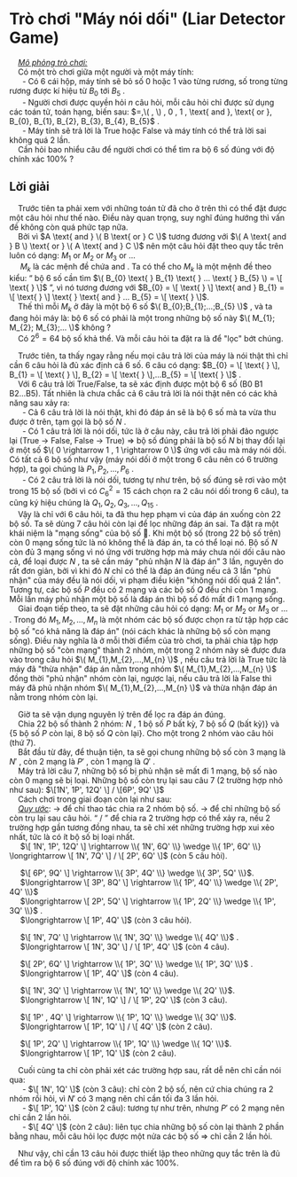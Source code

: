 # Trò chơi "Máy nói dối" (Liar Detector Game)
&nbsp;&nbsp;&nbsp;&nbsp;*<ins>Mô phỏng trò chơi:</ins>* <br>
&nbsp;&nbsp;&nbsp;&nbsp;Có một trò chơi giữa một người và một máy tính: <br>
&nbsp;&nbsp;&nbsp;&nbsp;&nbsp;&nbsp;- Có 6 cái hộp, máy tính sẽ bỏ số 0 hoặc 1 vào từng rương, số trong từng rương được kí hiệu từ $B_{0}$ tới $B_{5}$ . <br>
&nbsp;&nbsp;&nbsp;&nbsp;&nbsp;&nbsp;- Người chơi được quyền hỏi $n$ câu hỏi, mỗi câu hỏi chỉ được sử dụng các toán tử, toán hạng, biến sau: $=,\( , \) , 0 , 1 , \text{ and }, \text{ or }, B_{0}, B_{1}, B_{2}, B_{3}, B_{4}, B_{5}$ . <br>
&nbsp;&nbsp;&nbsp;&nbsp;&nbsp;&nbsp;- Máy tính sẽ trả lời là True hoặc False và máy tính có thể trả lời sai không quá 2 lần. <br>
&nbsp;&nbsp;&nbsp;&nbsp;Cần hỏi bao nhiểu câu  để người chơi có thể tìm ra bộ 6 số đúng với độ chính xác 100% ? <br>

## Lời giải
&nbsp;&nbsp;&nbsp;&nbsp;Trước tiên ta phải xem với những toán tử đã cho ở trên thì có thể đặt được một câu hỏi như thế nào. Điều này quan trọng, suy nghĩ đúng hướng thì vấn đề không còn quá phức tạp nữa. <br>
&nbsp;&nbsp;&nbsp;&nbsp;Bởi vì $A \text{ and } \( B \text{ or } C \)$ tương đương với $\( A \text{ and } B \) \text{ or } \( A \text{ and } C \)$ nên một câu hỏi đặt theo quy tắc trên luôn có dạng: $M_{1} \text{ } \text{or} \text{ } M_{2} \text{ } \text{or} \text{ } M_{3} \text{ } \text{or} \text{ } ...$ <br>
&nbsp;&nbsp;&nbsp;&nbsp; $M_{k}$ là các mệnh đề chứa $\text{and}$ . Ta có thể cho $M_{k}$ là một mệnh đề theo kiểu: “ bộ 6 số cần tìm $\( B_{0} \text{ } B_{1} \text{ } ... \text{ } B_{5} \) = \[ \text{  } \]$ ”, vì nó tương đương với $B_{0} = \[ \text{ } \] \text{ and } B_{1} = \[  \text{ } \] \text{ } \text{ and } ... B_{5} = \[ \text{ } \]$. <br>
&nbsp;&nbsp;&nbsp;&nbsp;Thế thì mỗi $M_k$ ở đây là một bộ 6 số $\( B_{0};B_{1};...;B_{5} \)$ , và ta đang hỏi máy là: bộ 6 số có phải là một trong những bộ số này $\( M_{1}; M_{2}; M_{3};... \)$ không ? <br>
&nbsp;&nbsp;&nbsp;&nbsp;Có $2^{6} = 64$ bộ số khả thể. Và mỗi câu hỏi ta đặt ra là để "lọc" bớt chúng. <br>

&nbsp;&nbsp;&nbsp;&nbsp;Trước tiên, ta thấy ngay rằng nếu mọi câu trả lời của máy là nói thật thì chỉ cần 6 câu hỏi là đủ xác định cả 6 số. 6 câu có dạng:  $B_{0} = \[ \text{ } \], B_{1} = \[ \text{ } \], B_{2} = \[ \text{ } \],...B_{5} = \[ \text{ } \]$ . <br>
&nbsp;&nbsp;&nbsp;&nbsp;Với 6 câu trả lời True/False, ta sẽ xác định được một bộ 6 số (B0 B1 B2...B5). Tất nhiên là chưa chắc cả 6 câu trả lời là nói thật nên có các khả năng sau xảy ra: <br>
&nbsp;&nbsp;&nbsp;&nbsp;&nbsp;&nbsp;- Cả 6 câu trả lời là nói thật, khi đó đáp án sẽ là bộ 6 số mà ta vừa thu được ở trên, tạm gọi là bộ số $N$ . <br>
&nbsp;&nbsp;&nbsp;&nbsp;&nbsp;&nbsp;- Có 1 câu trả lời là nói dối, tức là ở câu này, câu trả lời phải đảo ngược lại (True $\rightarrow$ False, False $\rightarrow$ True) $\Rightarrow$ bộ số đúng phải là bộ số $N$ bị thay đổi lại ở một số $\( 0 \rightarrow 1 , 1 \rightarrow 0 \)$ ứng với câu mà máy nói dối. Có tất cả 6 bộ số như vậy (máy nói dối ở một trong 6 câu nên có 6 trường hợp), ta gọi chúng là $P_{1}, P_{2}, ..., P_{6}$ . <br>
&nbsp;&nbsp;&nbsp;&nbsp;&nbsp;&nbsp;- Có 2 câu trả lời là nói dối, tương tự như trên, bộ số đúng sẽ rơi vào một trong 15 bộ số (bởi vì có $C_6^2 = 15$ cách chọn ra 2 câu nói dối trong 6 câu), ta cũng ký hiệu chúng là $Q_{1}, Q_{2}, Q_{3}, ..., Q_{15}$ . <br>
&nbsp;&nbsp;&nbsp;&nbsp;Vậy là chỉ với 6 câu hỏi, ta đã thu hẹp phạm vi của đáp án xuống còn 22 bộ số. Ta sẽ dùng 7 câu hỏi còn lại để lọc những đáp án sai.
Ta đặt ra một khái niệm là "mạng sống" của bộ số 🐧. Khi một bộ số (trong 22 bộ số trên) còn $0$ mạng sống tức là nó không thể là đáp án, ta có thể loại nó. Bộ số $N$ còn đủ 3 mạng sống vì nó ứng với trường hợp mà máy chưa nói dối câu nào cả, để loại được $N$ , ta sẽ cần máy "phủ nhận $N$ là đáp án" 3 lần, nguyên do rất đơn giản, bởi vì khi đó $N$ chỉ có thể là đáp án đúng nếu cả 3 lần "phủ nhận" của máy đều là nói dối, vi phạm điều kiện "không nói dối quá 2 lần". Tương tự, các bộ số $P$ đều có 2 mạng và các bộ số $Q$ đều chỉ còn 1 mạng. Mỗi lần máy phủ nhận một bộ số là đáp án thì bộ số đó mất đi 1 mạng sống.<br>
&nbsp;&nbsp;&nbsp;&nbsp;Giai đoạn tiếp theo, ta sẽ đặt những câu hỏi có dạng: $M_{1} \text{ } \text{or} \text{ } M_{2} \text{ } \text{or} \text{ } M_{3} \text{ } \text{or} \text{ } ...$ . Trong đó $M_{1},M_{2},...,M_{n}$ là một nhóm các bộ số được chọn ra từ tập hợp các bộ số "có khả năng là đáp án" (nói cách khác là những bộ số còn mạng sống). Điều này nghĩa là ở mỗi thời điểm của trò chơi, ta phải chia tập hợp những bộ số "còn mạng" thành 2 nhóm, một trong 2 nhóm này sẽ được đưa vào trong câu hỏi $\( M_{1},M_{2},...,M_{n} \)$ , nếu câu trả lời là True tức là máy đã "thừa nhận" đáp án nằm trong nhóm $\( M_{1},M_{2},...,M_{n} \)$ đồng thời "phủ nhận" nhóm còn lại, ngược lại, nếu câu trả lời là False thì máy đã phủ nhận nhóm $\( M_{1},M_{2},...,M_{n} \)$ và thừa nhận đáp án nằm trong nhóm còn lại. <br>

&nbsp;&nbsp;&nbsp;&nbsp;Giờ ta sẽ vận dụng nguyên lý trên để lọc ra đáp án đúng. <br>
&nbsp;&nbsp;&nbsp;&nbsp;Chia 22 bộ số thành 2 nhóm: $N$ , 1 bộ số $P$ bất kỳ, 7 bộ số $Q$ (bất kỳ)} và {5 bộ số $P$ còn lại, 8 bộ số $Q$ còn lại}. Cho một trong 2 nhóm vào câu hỏi (thứ 7). <br>
&nbsp;&nbsp;&nbsp;&nbsp;Bắt đầu từ đây, để thuận tiện, ta sẽ gọi chung những bộ số còn 3 mạng là $N'$ , còn 2 mạng là $P'$ , còn 1 mạng là $Q'$ . <br>
&nbsp;&nbsp;&nbsp;&nbsp;Máy trả lời câu 7, những bộ số bị phủ nhận sẽ mất đi 1 mạng, bộ số nào còn 0 mạng sẽ bị loại. Những bộ số còn trụ lại sau câu 7 (2 trường hợp nhỏ như sau): $\[1N', 1P', 12Q' \] / \[6P', 9Q' \]$ <br>
&nbsp;&nbsp;&nbsp;&nbsp;Cách chơi trong giai đoạn còn lại như sau: <br>
&nbsp;&nbsp;&nbsp;&nbsp;*<ins>Quy ước</ins>*: $\rightarrow$ để chỉ thao tác chia ra 2 nhóm bộ số. $\longrightarrow$ để chỉ những bộ số còn trụ lại sau câu hỏi. “ / ” để chia ra 2 trường hợp có thể xảy ra, nếu 2 trường hợp gần tương đồng nhau, ta sẽ chỉ xét những trường hợp xui xẻo nhất, tức là có ít bộ số bị loại nhất. <br>
&nbsp;&nbsp;&nbsp;&nbsp; $\[ 1N', 1P', 12Q' \] \rightarrow \\{ 1N', 6Q' \\} \wedge \\{ 1P', 6Q' \\} \longrightarrow \[ 1N', 7Q' \] / \[ 2P', 6Q' \]$ (còn 5 câu hỏi). <br>

&nbsp;&nbsp;&nbsp;&nbsp; $\[ 6P', 9Q' \] \rightarrow \\{ 3P', 4Q' \\} \wedge \\{ 3P', 5Q' \\}$. <br>
&nbsp;&nbsp;&nbsp;&nbsp; $\longrightarrow \[ 3P', 8Q' \] \rightarrow \\{ 1P', 4Q' \\} \wedge \\{ 2P', 4Q' \\}$ <br>
&nbsp;&nbsp;&nbsp;&nbsp; $\longrightarrow \[ 2P', 5Q' \] \rightarrow \\{ 1P', 2Q' \\} \wedge \\{ 1P', 3Q' \\}$ .<br>
&nbsp;&nbsp;&nbsp;&nbsp; $\longrightarrow \[ 1P', 4Q' \]$ (còn 3 câu hỏi). <br>

&nbsp;&nbsp;&nbsp;&nbsp; $\[ 1N', 7Q' \] \rightarrow \\{ 1N', 3Q' \\} \wedge \\{ 4Q' \\}$ . <br>
&nbsp;&nbsp;&nbsp;&nbsp; $\longrightarrow \[ 1N', 3Q' \] / \[ 1P', 4Q' \]$ (còn 4 câu). <br>

&nbsp;&nbsp;&nbsp;&nbsp; $\[ 2P', 6Q' \] \rightarrow \\{ 1P', 3Q' \\} \wedge \\{ 1P', 3Q' \\}$ . <br>
&nbsp;&nbsp;&nbsp;&nbsp; $\longrightarrow \[ 1P', 4Q' \]$ (còn 4 câu). <br>

&nbsp;&nbsp;&nbsp;&nbsp; $\[ 1N', 3Q' \] \rightarrow \\{ 1N', 1Q' \\} \wedge \\{ 2Q' \\}$. <br>
&nbsp;&nbsp;&nbsp;&nbsp; $\longrightarrow \[ 1N', 1Q' \] / \[ 1P', 2Q' \]$ (còn 3 câu). <br>

&nbsp;&nbsp;&nbsp;&nbsp; $\[ 1P' , 4Q' \] \rightarrow \\{ 1P', 1Q' \\} \wedge \\{ 3Q' \\}$. <br> 
&nbsp;&nbsp;&nbsp;&nbsp; $\longrightarrow \[ 1P', 1Q' \] / \[ 4Q' \]$ (còn 2 câu). <br>

&nbsp;&nbsp;&nbsp;&nbsp; $\[ 1P', 2Q' \] \rightarrow \\{ 1P', 1Q' \\} \wedge \\{ 1Q' \\}$. <br>
&nbsp;&nbsp;&nbsp;&nbsp; $\longrightarrow \[ 1P', 1Q' \]$ (còn 2 câu). <br>

&nbsp;&nbsp;&nbsp;&nbsp;Cuối cùng ta chỉ còn phải xét các trường hợp sau, rất dễ nên chỉ cần nói qua: <br>
&nbsp;&nbsp;&nbsp;&nbsp;&nbsp;&nbsp;- $\[ 1N', 1Q' \]$ (còn 3 câu): chỉ còn 2 bộ số, nên cứ chia chúng ra 2 nhóm rồi hỏi, vì $N'$ có 3 mạng nên chỉ cần tối đa 3 lần hỏi. <br>
&nbsp;&nbsp;&nbsp;&nbsp;&nbsp;&nbsp;- $\[ 1P', 1Q' \]$ (còn 2 câu): tương tự như trên, nhưng $P'$ có 2 mạng nên chỉ cần 2 lần hỏi. <br>
&nbsp;&nbsp;&nbsp;&nbsp;&nbsp;&nbsp;- $\[ 4Q' \]$ (còn 2 câu): liên tục chia những bộ số còn lại thành 2 phần bằng nhau, mỗi câu hỏi lọc được một nửa các bộ số => chỉ cần 2 lần hỏi. <br>

&nbsp;&nbsp;&nbsp;&nbsp;Như vậy, chỉ cần 13 câu hỏi được thiết lập theo những quy tắc trên là đủ để tìm ra bộ 6 số đúng với độ chính xác 100%. <br>













